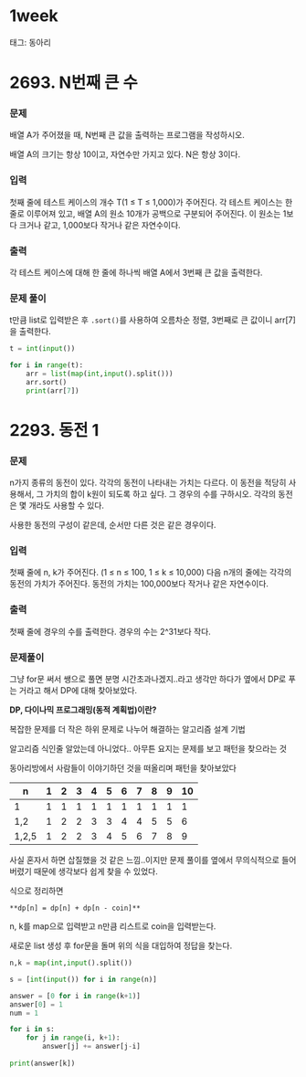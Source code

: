 # 1week

태그: 동아리

# 2693. N번째 큰 수

### 문제

배열 A가 주어졌을 때, N번째 큰 값을 출력하는 프로그램을 작성하시오.

배열 A의 크기는 항상 10이고, 자연수만 가지고 있다. N은 항상 3이다.

### 입력

첫째 줄에 테스트 케이스의 개수 T(1 ≤ T ≤ 1,000)가 주어진다. 각 테스트 케이스는 한 줄로 이루어져 있고, 배열 A의 원소 10개가 공백으로 구분되어 주어진다. 이 원소는 1보다 크거나 같고, 1,000보다 작거나 같은 자연수이다.

### 출력

각 테스트 케이스에 대해 한 줄에 하나씩 배열 A에서 3번째 큰 값을 출력한다.

### 문제 풀이

t만큼 list로 입력받은 후 `.sort()`를 사용하여 오름차순 정렬, 3번째로 큰 값이니 arr[7]을 출력한다.

```python
t = int(input())

for i in range(t):
    arr = list(map(int,input().split()))
    arr.sort()
    print(arr[7])
```

# 2293. **동전 1**

### 문제

n가지 종류의 동전이 있다. 각각의 동전이 나타내는 가치는 다르다. 이 동전을 적당히 사용해서, 그 가치의 합이 k원이 되도록 하고 싶다. 그 경우의 수를 구하시오. 각각의 동전은 몇 개라도 사용할 수 있다.

사용한 동전의 구성이 같은데, 순서만 다른 것은 같은 경우이다.

### 입력

첫째 줄에 n, k가 주어진다. (1 ≤ n ≤ 100, 1 ≤ k ≤ 10,000) 다음 n개의 줄에는 각각의 동전의 가치가 주어진다. 동전의 가치는 100,000보다 작거나 같은 자연수이다.

### 출력

첫째 줄에 경우의 수를 출력한다. 경우의 수는 2^31보다 작다.

### 문제풀이

그냥 for문 써서 쌩으로 풀면 분명 시간초과나겠지..라고 생각만 하다가 옆에서 DP로 푸는 거라고 해서 DP에 대해 찾아보았다.

**DP, 다이나믹 프로그래밍(동적 계획법)이란?**

복잡한 문제를 더 작은 하위 문제로 나누어 해결하는 알고리즘 설계 기법

알고리즘 식인줄 알았는데 아니었다.. 아무튼 요지는 문제를 보고 패턴을 찾으라는 것

동아리방에서 사람들이 이야기하던 것을 떠올리며 패턴을 찾아보았다

| n | 1 | 2 | 3 | 4 | 5 | 6 | 7 | 8 | 9 | 10 |
| --- | --- | --- | --- | --- | --- | --- | --- | --- | --- | --- |
| 1 | 1 | 1 | 1 | 1 | 1 | 1 | 1 | 1 | 1 | 1 |
| 1,2 | 1 | 2 | 2 | 3 | 3 | 4 | 4 | 5 | 5 | 6 |
| 1,2,5 | 1 | 2 | 2 | 3 | 4 | 5 | 6 | 7 | 8 | 9 |

사실 혼자서 하면 삽질했을 것 같은 느낌..이지만 문제 풀이를 옆에서 무의식적으로 들어버렸기 때문에 생각보다 쉽게 찾을 수 있었다.

식으로 정리하면

`**dp[n] = dp[n] + dp[n - coin]**`

n, k를 map으로 입력받고 n만큼 리스트로 coin을 입력받는다.

새로운 list 생성 후 for문을 돌며 위의 식을 대입하여 정답을 찾는다.

```python
n,k = map(int,input().split())

s = [int(input()) for i in range(n)]

answer = [0 for i in range(k+1)]
answer[0] = 1
num = 1

for i in s:
    for j in range(i, k+1):
        answer[j] += answer[j-i]
        
print(answer[k])
```